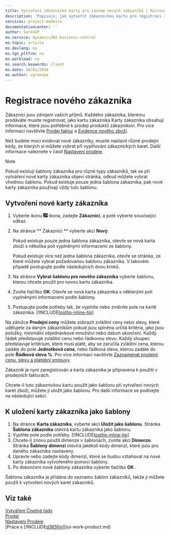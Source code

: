 ```yaml
---
title: Vytvoření zákaznické karty pro záznam nových zákazníků | Microsoft Docs
description: 'Popisuje, jak vytvořit zákaznickou kartu pro registraci informací o každém novém zákazníkovi nebo klientovi, kterému prodáváte.'
services: project-madeira
documentationcenter: ''
author: SorenGP
ms.service: dynamics365-business-central
ms.topic: article
ms.devlang: na
ms.tgt_pltfrm: na
ms.workload: na
ms.search.keywords: client
ms.date: 10/01/2018
ms.author: sgroespe
---
```

# <a name="register-new-customers"></a>Registrace nového zákazníka
Zákazníci jsou zdrojem vašich příjmů. Každého zákazníka, kterému prodáváte musíte registrovat, jako kartu zákazníka Karty zákazníka obsahují informace, které jsou potřebné k prodeji produktů zákazníkovi. Pro více informací navštivte [Prodej faktur](sales-how-invoice-sales.md) a [Evidence nového zboží](inventory-how-register-new-items.md).  

Než budete moci evidovat nové zákazníky, musíte nastavit různé prodejní kódy, ze kterých si můžete vybrat při vyplňování zákaznických karet. Další informace naleznete v části [Nastavení prodeje](sales-setup-sales.md).

> [!NOTE]  
>   Pokud existují šablony zákazníka pro různé typy zákazníků, tak se při vytváření nové karty zákazníka objeví stránka, odkud můžete vybrat vhodnou šablonu. Pokud existuje pouze jedna šablona zákazníka, pak nové karty zákazníka používají vždy tuto šablonu.

## <a name="to-create-a-new-customer-card"></a>Vytvoření nové karty zákazníka
1. Vyberte ikonu ![Žárovky, která otevře funkci Řekněte mi](media/ui-search/search_small.png "Řekněte mi, co chcete dělat") ikona, zadejte **Zákazníci**, a poté vyberte související odkaz.  
2. Na stránce ** Zákazníci ** vyberte akci **Nový**.

    Pokud existuje pouze jedna šablona zákazníka, otevře se nová karta zboží s několika poli vyplněnými informacemi ze šablony.

    Pokud existuje více než jedna šablona zákazníka, otevře se stránka, ze které můžete vybrat požadovanou šablonu zákazníka. V takovém případě postupujte podle následujících dvou kroků.
3. Na stránce **Vybrat šablonu pro nového zákazníka** vyberte šablonu, kterou chcete použít pro novou kartu zákazníka.
4. Zvolte tlačítko **OK**. Otevře se nová karta zákazníka s některými poli vyplněnými informacemi podle šablony.  
5. Postupujte podle potřeby tak, že vyplníte nebo změníte pole na kartě zákazníka. [!INCLUDE[tooltip-inline-tip](includes/tooltip-inline-tip_md.md)]

Na záložce **Prodejní ceny** můžete zobrazit zvláštní ceny nebo slevy, které udělujete za daným zákazníkům pokud jsou splněna určitá kritéria, jako jsou položky, minimální objednávkové množství nebo datum ukončení. Každý řádek představuje zvláštní cenu nebo řádkovou slevu. Každý sloupec představuje kritérium, které musí platit, aby se zaručila zvláštní cena, kterou zadáte do pole **Jednotková cena**, nebo řádková sleva, kterou zadáte do pole **Řádková sleva %**. Pro více informací navštivte [Zaznamenat prodejní cenu, slevu a platební smlouvy](sales-how-record-sales-price-discount-payment-agreements.md).

Zákazník je nyní zaregistrován a karta zákazníka je připravena k použití v prodejních fakturách.

Chcete-li tuto zákaznickou kartu použít jako šablonu při vytváření nových karet zboží, můžete ji uložit jako šablonu. Pro další informace se podívejte na následující sekci.

## <a name="to-save-the-customer-card-as-a-template"></a>K uložení karty zákazníka jako šablony
1. Na stránce **Karta zákazníka**, vyberte akci **Uložit jako šablonu**. Stránka **Šablona zákazníka** otevírá kartu zákazníka jako šablonu.
2. Vyplňte pole podle potřeby. [!INCLUDE[tooltip-inline-tip](includes/tooltip-inline-tip_md.md)]
3. Chcete-li znovu použít dimenze v šablonách, zvolte akci **Dimenze**. Stránka **Šablony dimenzí** otevírá jakékoli kódy dimenzí, které jsou pro daného zákazníka nastaveny.
4. Upravte nebo zadejte kódy dimenzí, které se budou vztahovat na nové karty zákazníka vytvořeného pomocí šablony.  
5. Po dokončení nové šablony zákazníka vyberte tlačítko **OK** .

Šablona zákazníka je přidána do seznamu šablon zákazníků, takže ji můžete použít k vytvoření nových karet zákazníků.

## <a name="see-also"></a>Viz také
[Vytváření Číselné řady](ui-create-number-series.md)  
[Prodej](sales-manage-sales.md)    
[Nastavení Prodeje](sales-setup-sales.md)    
[Práce s [!INCLUDE[d365fin](includes/d365fin_md.md)]](ui-work-product.md)
